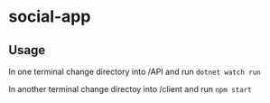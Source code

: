 # social-app

## Usage

In one terminal change directory into /API and run `dotnet watch run`

In another terminal change directoy into /client and run `npm start`
